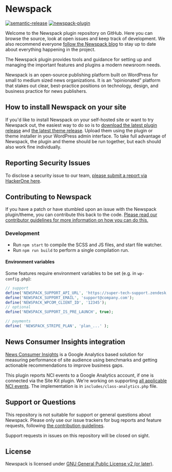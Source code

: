 # Newspack

[![semantic-release](https://img.shields.io/badge/%20%20%F0%9F%93%A6%F0%9F%9A%80-semantic--release-e10079.svg)](https://github.com/semantic-release/semantic-release) [![newspack-plugin](https://circleci.com/gh/Automattic/newspack-plugin/tree/master.svg?style=shield)](https://circleci.com/gh/Automattic/newspack-plugin)

Welcome to the Newspack plugin repository on GitHub. Here you can browse the source, look at open issues and keep track of development. We also recommend everyone [follow the Newspack blog](https://newspack.pub/) to stay up to date about everything happening in the project.

The Newspack plugin provides tools and guidance for setting up and managing the important features and plugins a modern newsroom needs.

Newspack is an open-source publishing platform built on WordPress for small to medium sized news organizations. It is an “opinionated” platform that stakes out clear, best-practice positions on technology, design, and business practice for news publishers.

## How to install Newspack on your site

If you'd like to install Newspack on your self-hosted site or want to try Newspack out, the easiest way to do so is to [download the latest plugin release](https://github.com/Automattic/newspack-plugin/releases) and [the latest theme release](https://github.com/Automattic/newspack-theme/releases). Upload them using the plugin or theme installer in your WordPress admin interface. To take full advantage of Newspack, the plugin and theme should be run together, but each should also work fine individually.

## Reporting Security Issues

To disclose a security issue to our team, [please submit a report via HackerOne here](https://hackerone.com/automattic/).

## Contributing to Newspack

If you have a patch or have stumbled upon an issue with the Newspack plugin/theme, you can contribute this back to the code. [Please read our contributor guidelines for more information on how you can do this.](https://github.com/Automattic/newspack-plugin/blob/master/.github/CONTRIBUTING.md)

### Development

- Run `npm start` to compile the SCSS and JS files, and start file watcher.
- Run `npm run build` to perform a single compilation run.

#### Environment variables

Some features require environment variables to be set (e.g. in `wp-config.php`):

```php
// support
define('NEWSPACK_SUPPORT_API_URL', 'https://super-tech-support.zendesk.com/api/v2');
define('NEWSPACK_SUPPORT_EMAIL', 'support@company.com');
define('NEWSPACK_WPCOM_CLIENT_ID', '12345');
// optional
define('NEWSPACK_SUPPORT_IS_PRE_LAUNCH', true);

// payments
define( 'NEWSPACK_STRIPE_PLAN', 'plan_...' );
```

## News Consumer Insights integration

[News Consumer Insights](https://newsinitiative.withgoogle.com/training/datatools) is a Google Analytics based solution for measuring performance of site audience using benchmarks and getting actionable recommendations to improve business gaps.

This plugin reports NCI events to a Google Analytics account, if one is connected via the Site Kit plugin. We're working on supporting [all applicable NCI events](https://newsinitiative.withgoogle.com/training/states/ntg/assets/ntg-playbook.pdf#page=245). The implementation is in `includes/class-analytics.php` file.

## Support or Questions

This repository is not suitable for support or general questions about Newspack. Please only use our issue trackers for bug reports and feature requests, following [the contribution guidelines](https://github.com/Automattic/newspack-plugin/blob/master/.github/CONTRIBUTING.md).

Support requests in issues on this repository will be closed on sight.

## License

Newspack is licensed under [GNU General Public License v2 (or later)](https://github.com/Automattic/newspack-plugin/blob/master/LICENSE.md).
